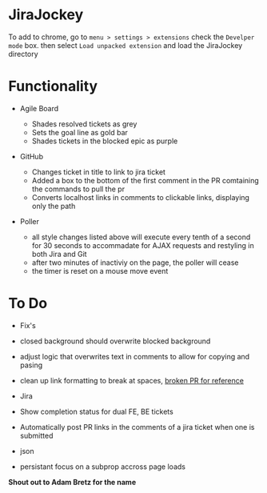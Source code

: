 JiraJockey
==========

To add to chrome, go to `menu > settings > extensions` check the `Develper mode` box. then  select `Load unpacked extension` and load the JiraJockey directory

Functionality
=============

* Agile Board
  * Shades resolved tickets as grey
  * Sets the goal line as gold bar
  * Shades tickets in the blocked epic as purple
* GitHub
  * Changes ticket in title to link to jira ticket 
  * Added a box to the bottom of the first comment in the PR comtaining the commands to pull the pr
  * Converts localhost links in comments to clickable links, displaying only the path
 
* Poller
  * all style changes listed above will execute every tenth of a second for 30 seconds to accommadate for AJAX requests and restyling in both Jira and Git
  * after two minutes of inactiviy on the page, the poller will cease
  * the timer is reset on a mouse move event

To Do
=====

* Fix's
 * closed background should overwrite blocked background
 * adjust logic that overwrites text in comments to allow for copying and pasing
 * clean up link formatting to break at spaces, [broken PR for reference](https://github.com/brandingbrand/colehaan.api/pull/147)

* Jira
 * Show completion status for dual FE, BE tickets
 * Automatically post PR links in the comments of a jira ticket when one is submitted

* json
 * persistant focus on a subprop accross page loads


**Shout out to Adam Bretz for the name**
